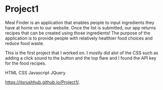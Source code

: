 # Project1

Meal Finder is an application that enables people to input ingredients they have at home on to our website. Once the list is submitted, our app returns recipes that can be created using those ingredients! The purpose of the application is to provide people with relatively healthier food choices and reduce food waste.

This is the first project that I worked on. I mostly did alot of the CSS such as adding a click sound to the button and the top flare and I found the API key for the food recipes.

HTML
CSS
Javascript
JQuery


https://itsrushhub.github.io/Project1/.
